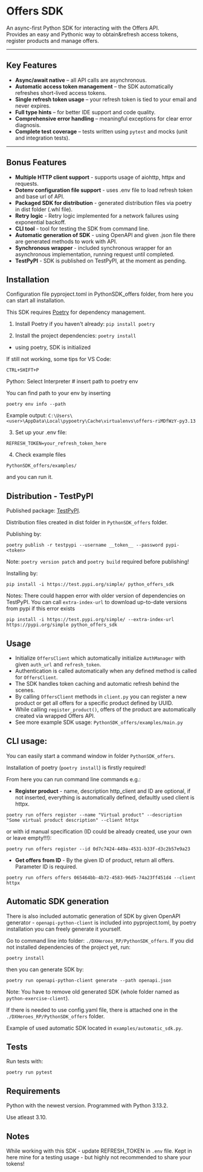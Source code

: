 # Offers SDK

An async-first Python SDK for interacting with the Offers API.  
Provides an easy and Pythonic way to obtain&refresh access tokens, register products and manage offers.

---

## Key Features

- **Async/await native** – all API calls are asynchronous.
- **Automatic access token management** – the SDK automatically refreshes short-lived access tokens.
- **Single refresh token usage** – your refresh token is tied to your email and never expires.
- **Full type hints** – for better IDE support and code quality.
- **Comprehensive error handling** – meaningful exceptions for clear error diagnosis.
- **Complete test coverage** – tests written using `pytest` and mocks (unit and integration tests).

---

## Bonus Features
- **Multiple HTTP client support** - supports usage of aiohttp, httpx and requests.
- **Dotenv configuration file support** - uses .env file to load refresh token and base url of API.
- **Packaged SDK for distribution** - generated distribution files via poetry in dist folder (.whl file).
- **Retry logic** - Retry logic implemented for a network failures using exponential backoff.
- **CLI tool** - tool for testing the SDK from command line.
- **Automatic generation of SDK** - using OpenAPI and given .json file there are generated methods to work with API.
- **Synchronous wrapper** - included synchronous wrapper for an asynchronous implementation, running request until completed.
- **TestPyPI** - SDK is published on TestPyPI, at the moment as pending.

## Installation
Configuration file pyproject.toml in PythonSDK_offers folder, from here you can start all installation.

This SDK requires [Poetry](https://python-poetry.org/) for dependency management.

1. Install Poetry if you haven't already:
`pip install poetry`

2. Install the project dependencies:
`poetry install`
- using poetry, SDK is initialized

If still not working, some tips for VS Code:

`CTRL+SHIFT+P`

Python: Select Interpreter  # insert path to poetry env

You can find path to your env by inserting

`poetry env info --path`

Example output:
`C:\Users\<user>\AppData\Local\pypoetry\Cache\virtualenvs\offers-riMDfWzY-py3.13`

3. Set up your .env file:

`REFRESH_TOKEN=your_refresh_token_here`

4. Check example files 

`PythonSDK_offers/examples/`

and you can run it.

## Distribution - TestPyPI
Published package: [TestPyPI](https://test.pypi.org/project/python_offers_sdk/).

Distribution files created in dist folder in `PythonSDK_offers` folder. 

Publishing by:

`poetry publish -r testpypi --username __token__ --password pypi-<token>`

Note: `poetry version patch` and `poetry build` required before publishing!

Installing by:

`pip install -i https://test.pypi.org/simple/ python_offers_sdk`

Notes: There could happen error with older version of dependencies on TestPyPI. You can call `extra-index-url` to download up-to-date versions from pypi if this error exists

`pip install -i https://test.pypi.org/simple/ --extra-index-url https://pypi.org/simple python_offers_sdk`


## Usage
- Initialize `OffersClient` which automatically initialize `AuthManager` with given `auth_url` and `refresh_token`. 
- Authentication is called automatically when any defined method is called for `OffersClient`.
- The SDK handles token caching and automatic refresh behind the scenes. 
- By calling `OffersClient` methods in `client.py` you can register a new product or get all offers for a specific product defined by UUID. 
- While calling `register_product()`, offers of the product are automatically created via wrapped Offers API. 
- See more example SDK usage: `PythonSDK_offers/examples/main.py`

## CLI usage:
You can easily start a command window in folder `PythonSDK_offers`. 

Installation of poetry (`poetry install`) is firstly required!

From here you can run command line commands e.g.:

- **Register product** - name, description http_client and ID are optional, if not inserted, everything is automatically defined, defaultly used client is httpx.

`poetry run offers register --name "Virtual product" --description "Some virtual product description" --client httpx`

or with id manual specification (ID could be already created, use your own or leave empty!!!):

`poetry run offers register --id 0d7c7424-449a-4531-b33f-d3c2b57e9a23`


- **Get offers from ID** - By the given ID of product, return all offers. Parameter ID is required.

`poetry run offers offers 065464bb-4b72-4583-96d5-74a23ff451d4 --client httpx`

## Automatic SDK generation
There is also included automatic generation of SDK by given OpenAPI generator - `openapi-python-client` is included into pyproject.toml, by poetry installation you can freely generate it yourself.

Go to command line into folder: `./DXHeroes_RP/PythonSDK_offers`. If you did not installed dependencies of the project yet, run:

`poetry install`

then you can generate SDK by:

`poetry run openapi-python-client generate --path openapi.json`

Note: You have to remove old generated SDK (whole folder named as `python-exercise-client`).

If there is needed to use config.yaml file, there is attached one in the `./DXHeroes_RP/PythonSDK_offers` folder.

Example of used automatic SDK located in `examples/automatic_sdk.py`.

## Tests
Run tests with:

`poetry run pytest`

## Requirements
Python with the newest version. Programmed with Python 3.13.2.

Use atleast 3.10.

## Notes
While working with this SDK - update REFRESH_TOKEN in `.env` file. Kept in here mine for a testing usage - but highly not recommended to share your tokens!
